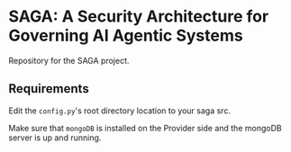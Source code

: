 # SAGA: A Security Architecture for Governing AI Agentic Systems

Repository for the SAGA project.

## Requirements

Edit the `config.py`'s root directory location to your saga src. 

Make sure that `mongoDB` is installed on the Provider side and the mongoDB server is up and running.